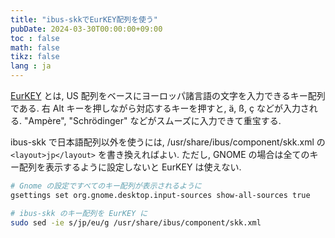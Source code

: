 ```yaml
---
title: "ibus-skkでEurKEY配列を使う"
pubDate: 2024-03-30T00:00:00+09:00
toc : false
math: false
tikz: false
lang : ja
---
```


[EurKEY](https://eurkey.steffen.bruentjen.eu/) とは, US 配列をベースにヨーロッパ諸言語の文字を入力できるキー配列である. 右 Alt キーを押しながら対応するキーを押すと, ä, ß, ç などが入力される. "Ampère", "Schrödinger" などがスムーズに入力できて重宝する.

ibus-skk で日本語配列以外を使うには, /usr/share/ibus/component/skk.xml の `<layout>jp</layout>` を書き換えればよい. ただし, GNOME の場合は全てのキー配列を表示するように設定しないと EurKEY は使えない.

```bash
# Gnome の設定ですべてのキー配列が表示されるように
gsettings set org.gnome.desktop.input-sources show-all-sources true

# ibus-skk のキー配列を EurKEY に
sudo sed -ie s/jp/eu/g /usr/share/ibus/component/skk.xml
```
